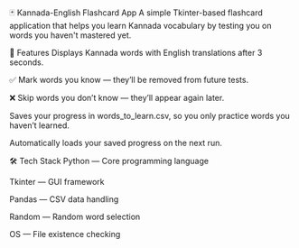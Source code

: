 🃏 Kannada-English Flashcard App
A simple Tkinter-based flashcard application that helps you learn Kannada vocabulary by testing you on words you haven't mastered yet.

📌 Features
Displays Kannada words with English translations after 3 seconds.

✅ Mark words you know — they’ll be removed from future tests.

❌ Skip words you don’t know — they’ll appear again later.

Saves your progress in words_to_learn.csv, so you only practice words you haven’t learned.

Automatically loads your saved progress on the next run.

🛠 Tech Stack
Python — Core programming language

Tkinter — GUI framework

Pandas — CSV data handling

Random — Random word selection

OS — File existence checking

